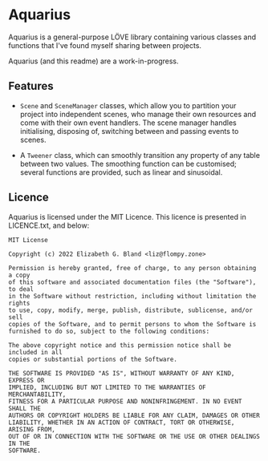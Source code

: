 # Aquarius

Aquarius is a general-purpose LÖVE library containing various classes and functions that I've found myself sharing between projects.

Aquarius (and this readme) are a work-in-progress.

## Features

- `Scene` and `SceneManager` classes, which allow you to partition your project into independent scenes, who manage their own resources and come with their own event handlers. The scene manager handles initialising, disposing of, switching between and passing events to scenes.

- A `Tweener` class, which can smoothly transition any property of any table between two values. The smoothing function can be customised; several functions are provided, such as linear and sinusoidal.

## Licence

Aquarius is licensed under the MIT Licence. This licence is presented in LICENCE.txt, and below:

```
MIT License

Copyright (c) 2022 Elizabeth G. Bland <liz@flompy.zone>

Permission is hereby granted, free of charge, to any person obtaining a copy
of this software and associated documentation files (the "Software"), to deal
in the Software without restriction, including without limitation the rights
to use, copy, modify, merge, publish, distribute, sublicense, and/or sell
copies of the Software, and to permit persons to whom the Software is
furnished to do so, subject to the following conditions:

The above copyright notice and this permission notice shall be included in all
copies or substantial portions of the Software.

THE SOFTWARE IS PROVIDED "AS IS", WITHOUT WARRANTY OF ANY KIND, EXPRESS OR
IMPLIED, INCLUDING BUT NOT LIMITED TO THE WARRANTIES OF MERCHANTABILITY,
FITNESS FOR A PARTICULAR PURPOSE AND NONINFRINGEMENT. IN NO EVENT SHALL THE
AUTHORS OR COPYRIGHT HOLDERS BE LIABLE FOR ANY CLAIM, DAMAGES OR OTHER
LIABILITY, WHETHER IN AN ACTION OF CONTRACT, TORT OR OTHERWISE, ARISING FROM,
OUT OF OR IN CONNECTION WITH THE SOFTWARE OR THE USE OR OTHER DEALINGS IN THE
SOFTWARE.
```
